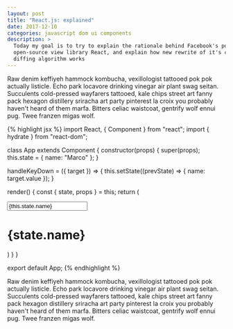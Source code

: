 ```yaml
---
layout: post
title: "React.js: explained"
date: 2017-12-10
categories: javascript dom ui components
description: >
  Today my goal is to try to explain the rationale behind Facebook's popular
  open-source view library React, and explain how new rewrite of it's core
  diffing algorithm works
---
```


Raw denim keffiyeh hammock kombucha, vexillologist tattooed pok pok actually
listicle. Echo park locavore drinking vinegar air plant swag seitan. Succulents
cold-pressed wayfarers tattooed, kale chips street art fanny pack hexagon
distillery sriracha art party pinterest la croix you probably haven't heard of
them marfa. Bitters celiac waistcoat, gentrify wolf ennui pug. Twee franzen
migas wolf.

{% highlight jsx %}
import React, { Component } from "react";
import { hydrate } from "react-dom";

class App extends Component {
  constructor(props) {
    super(props);
    this.state = {
      name: "Marco"
    };
  }

  handleKeyDown = ({ target }) => {
    this.setState((prevState) => {
      name: target.value
    });
  }

  render() {
    const { state, props } = this;
    return (
      <main>
        <input onKeyDown={this.handleKeyDown} value={this.state.name} />
        <h1>{state.name}</h1>
      </main>
    )
  }
}

export default App;
{% endhighlight %}

Raw denim keffiyeh hammock kombucha, vexillologist tattooed pok pok actually
listicle. Echo park locavore drinking vinegar air plant swag seitan. Succulents
cold-pressed wayfarers tattooed, kale chips street art fanny pack hexagon
distillery sriracha art party pinterest la croix you probably haven't heard of
them marfa. Bitters celiac waistcoat, gentrify wolf ennui pug. Twee franzen
migas wolf.
